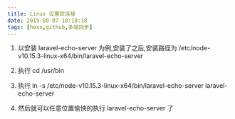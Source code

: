 ```yaml
---
title: Linux 设置软连接
date: 2019-08-07 10:18:18
tags: [hexo,github,多端同步]
---
```

1. 以安装 laravel-echo-server 为例,安装了之后,安装路径为 /etc/node-v10.15.3-linux-x64/bin/laravel-echo-server

2. 执行 cd /usr/bin

3. 执行 ln -s /etc/node-v10.15.3-linux-x64/bin/laravel-echo-server laravel-echo-server

4. 然后就可以任意位置愉快的执行 laravel-echo-server 了

